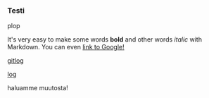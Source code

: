 ### Testi

plop

It's very easy to make some words **bold** and other words *italic* with 
Markdown. You can even [link to Google!](http://google.com)

[gitlog](https://github.com/tkittila/testia/blob/master/laskarit/viikko1/gitlog.txt)

[log](https://github.com/tkittila/testia/blob/master/laskarit/viikko1/log.txt)

haluamme muutosta!